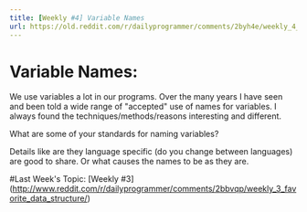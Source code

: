 ```yaml
---
title: [Weekly #4] Variable Names
url: https://old.reddit.com/r/dailyprogrammer/comments/2byh4e/weekly_4_variable_names/
---
```


# Variable Names:

We use variables a lot in our programs. Over the many years I have seen and been told a wide range of "accepted" use of names for variables. I always found the techniques/methods/reasons interesting and different.

What are some of your standards for naming variables? 

Details like are they language specific (do you change between languages) are good to share. Or what causes the names to be as they are.


#Last Week's Topic:
[Weekly #3] (http://www.reddit.com/r/dailyprogrammer/comments/2bbvqp/weekly_3_favorite_data_structure/)